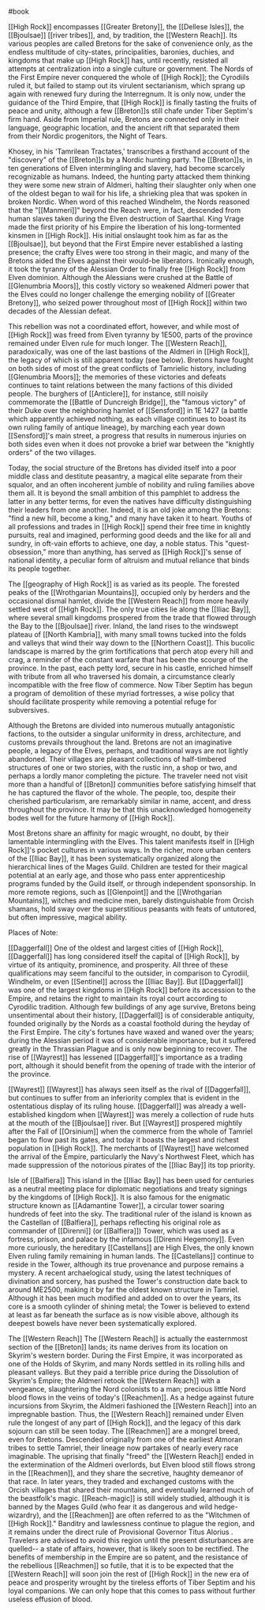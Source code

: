 #book 

[[High Rock]] encompasses [[Greater Bretony]], the [[Dellese Isles]], the [[Bjoulsae]] [[river tribes]], and, by tradition, the [[Western Reach]]. Its various peoples are called Bretons for the sake of convenience only, as the endless multitude of city-states, principalities, baronies, duchies, and kingdoms that make up [[High Rock]] has, until recently, resisted all attempts at centralization into a single culture or government. The Nords of the First Empire never conquered the whole of [[High Rock]]; the Cyrodiils ruled it, but failed to stamp out its virulent sectarianism, which sprang up again with renewed fury during the Interregnum. It is only now, under the guidance of the Third Empire, that [[High Rock]] is finally tasting the fruits of peace and unity, although a few [[Breton]]s still chafe under Tiber Septim's firm hand. Aside from Imperial rule, Bretons are connected only in their language, geographic location, and the ancient rift that separated them from their Nordic progenitors, the Night of Tears.

Khosey, in his 'Tamrilean Tractates,' transcribes a firsthand account of the "discovery" of the [[Breton]]s by a Nordic hunting party. The [[Breton]]s, in ten generations of Elven intermingling and slavery, had become scarcely recognizable as humans. Indeed, the hunting party attacked them thinking they were some new strain of Aldmeri, halting their slaughter only when one of the oldest began to wail for his life, a shrieking plea that was spoken in broken Nordic. When word of this reached Windhelm, the Nords reasoned that the "[[Manmeri]]" beyond the Reach were, in fact, descended from human slaves taken during the Elven destruction of Saarthal. King Vrage made the first priority of his Empire the liberation of his long-tormented kinsmen in [[High Rock]]. His initial onslaught took him as far as the [[Bjoulsae]], but beyond that the First Empire never established a lasting presence; the crafty Elves were too strong in their magic, and many of the Bretons aided the Elves against their would-be liberators. Ironically enough, it took the tyranny of the Alessian Order to finally free [[High Rock]] from Elven dominion. Although the Alessians were crushed at the Battle of [[Glenumbria Moors]], this costly victory so weakened Aldmeri power that the Elves could no longer challenge the emerging nobility of [[Greater Bretony]], who seized power throughout most of [[High Rock]] within two decades of the Alessian defeat.

This rebellion was not a coordinated effort, however, and while most of [[High Rock]] was freed from Elven tyranny by 1E500, parts of the province remained under Elven rule for much longer. The [[Western Reach]], paradoxically, was one of the last bastions of the Aldmeri in [[High Rock]], the legacy of which is still apparent today (see below). Bretons have fought on both sides of most of the great conflicts of Tamrielic history, including [[Glenumbria Moors]]; the memories of these victories and defeats continues to taint relations between the many factions of this divided people. The burghers of [[Anticlere]], for instance, still noisily commemorate the [[Battle of Duncreigh Bridge]], the "famous victory" of their Duke over the neighboring hamlet of [[Sensford]] in 1E 1427 (a battle which apparently achieved nothing, as each village continues to boast its own ruling family of antique lineage), by marching each year down [[Sensford]]'s main street, a progress that results in numerous injuries on both sides even when it does not provoke a brief war between the "knightly orders" of the two villages.

Today, the social structure of the Bretons has divided itself into a poor middle class and destitute peasantry, a magical elite separate from their squalor, and an often incoherent jumble of nobility and ruling families above them all. It is beyond the small ambition of this pamphlet to address the latter in any better terms, for even the natives have difficulty distinguishing their leaders from one another. Indeed, it is an old joke among the Bretons: "find a new hill, become a king," and many have taken it to heart. Youths of all professions and trades in [[High Rock]] spend their free time in knightly pursuits, real and imagined, performing good deeds and the like for all and sundry, in oft-vain efforts to achieve, one day, a noble status. This "quest-obsession," more than anything, has served as [[High Rock]]'s sense of national identity, a peculiar form of altruism and mutual reliance that binds its people together.

The [[geography of High Rock]] is as varied as its people. The forested peaks of the [[Wrothgarian Mountains]], occupied only by herders and the occasional dismal hamlet, divide the [[Western Reach]] from more heavily settled west of [[High Rock]]. The only true cities lie along the [[Iliac Bay]], where several small kingdoms prospered from the trade that flowed through the Bay to the [[Bjoulsae]] river. Inland, the land rises to the windswept plateau of [[North Kambria]], with many small towns tucked into the folds and valleys that wind their way down to the [[Northern Coast]]. This bucolic landscape is marred by the grim fortifications that perch atop every hill and crag, a reminder of the constant warfare that has been the scourge of the province. In the past, each petty lord, secure in his castle, enriched himself with tribute from all who traversed his domain, a circumstance clearly incompatible with the free flow of commerce. Now Tiber Septim has begun a program of demolition of these myriad fortresses, a wise policy that should facilitate prosperity while removing a potential refuge for subversives.

Although the Bretons are divided into numerous mutually antagonistic factions, to the outsider a singular uniformity in dress, architecture, and customs prevails throughout the land. Bretons are not an imaginative people, a legacy of the Elves, perhaps, and traditional ways are not lightly abandoned. Their villages are pleasant collections of half-timbered structures of one or two stories, with the rustic inn, a shop or two, and perhaps a lordly manor completing the picture. The traveler need not visit more than a handful of [[Breton]] communities before satisfying himself that he has captured the flavor of the whole. The people, too, despite their cherished particularism, are remarkably similar in name, accent, and dress throughout the province. It may be that this unacknowledged homogeneity bodes well for the future harmony of [[High Rock]].

Most Bretons share an affinity for magic wrought, no doubt, by their lamentable intermingling with the Elves. This talent manifests itself in [[High Rock]]'s pocket cultures in various ways. In the richer, more urban centers of the [[Iliac Bay]], it has been systematically organized along the hierarchical lines of the Mages Guild. Children are tested for their magical potential at an early age, and those who pass enter apprenticeship programs funded by the Guild itself, or through independent sponsorship. In more remote regions, such as [[Glenpoint]] and the [[Wrothgarian Mountains]], witches and medicine men, barely distinguishable from Orcish shamans, hold sway over the superstitious peasants with feats of untutored, but often impressive, magical ability.

Places of Note:

[[Daggerfall]]
One of the oldest and largest cities of [[High Rock]], [[Daggerfall]] has long considered itself the capital of [[High Rock]], by virtue of its antiquity, prominence, and prosperity. All three of these qualifications may seem fanciful to the outsider, in comparison to Cyrodiil, Windhelm, or even [[Sentinel]] across the [[Iliac Bay]]. But [[Daggerfall]] was one of the largest kingdoms in [[High Rock]] before its accession to the Empire, and retains the right to maintain its royal court according to Cyrodilic tradition. Although few buildings of any age survive, Bretons being unsentimental about their history, [[Daggerfall]] is of considerable antiquity, founded originally by the Nords as a coastal foothold during the heyday of the First Empire. The city's fortunes have waxed and waned over the years; during the Alessian period it was of considerable importance, but it suffered greatly in the Thrassian Plague and is only now beginning to recover. The rise of [[Wayrest]] has lessened [[Daggerfall]]'s importance as a trading port, although it should benefit from the opening of trade with the interior of the province.

[[Wayrest]]
[[Wayrest]] has always seen itself as the rival of [[Daggerfall]], but continues to suffer from an inferiority complex that is evident in the ostentatious display of its ruling house. [[Daggerfall]] was already a well-established kingdom when [[Wayrest]] was merely a collection of rude huts at the mouth of the [[Bjoulsae]] river. But [[Wayrest]] prospered mightily after the Fall of [[Orsinium]] when the commerce from the whole of Tamriel began to flow past its gates, and today it boasts the largest and richest population in [[High Rock]]. The merchants of [[Wayrest]] have welcomed the arrival of the Empire, particularly the Navy's Northwest Fleet, which has made suppression of the notorious pirates of the [[Iliac Bay]] its top priority.

Isle of [[Balfiera]]
This island in the [[Iliac Bay]] has been used for centuries as a neutral meeting place for diplomatic negotiations and treaty signings by the kingdoms of [[High Rock]]. It is also famous for the enigmatic structure known as [[Adamantine Tower]], a circular tower soaring hundreds of feet into the sky. The traditional ruler of the island is known as the Castellan of [[Balfiera]], perhaps reflecting his original role as commander of [[Direnni]] (or [[Balfiera]]) Tower, which was used as a fortress, prison, and palace by the infamous [[Direnni Hegemony]]. Even more curiously, the hereditary [[Castellans]] are High Elves, the only known Elven ruling family remaining in human lands. The [[Castellans]] continue to reside in the Tower, although its true provenance and purpose remains a mystery. A recent archaelogical study, using the latest techniques of divination and sorcery, has pushed the Tower's construction date back to around ME2500, making it by far the oldest known structure in Tamriel. Although it has been much modified and added on to over the years, its core is a smooth cylinder of shining metal; the Tower is believed to extend at least as far beneath the surface as is now visible above, although its deepest bowels have never been systematically explored.

The [[Western Reach]]
The [[Western Reach]] is actually the easternmost section of the [[Breton]] lands; its name derives from its location on Skyrim's western border. During the First Empire, it was incorporated as one of the Holds of Skyrim, and many Nords settled in its rolling hills and pleasant valleys. But they paid a terrible price during the Dissolution of Skyrim's Empire; the Aldmeri retook the [[Western Reach]] with a vengeance, slaughtering the Nord colonists to a man; precious little Nord blood flows in the veins of today's [[Reachmen]]. As a hedge against future incursions from Skyrim, the Aldmeri fashioned the [[Western Reach]] into an impregnable bastion. Thus, the [[Western Reach]] remained under Elven rule the longest of any part of [[High Rock]], and the legacy of this dark sojourn can still be seen today.
The [[Reachmen]] are a mongrel breed, even for Bretons. Descended originally from one of the earliest Atmoran tribes to settle Tamriel, their lineage now partakes of nearly every race imaginable. The uprising that finally "freed" the [[Western Reach]] ended in the extermination of the Aldmeri overlords, but Elven blood still flows strong in the [[Reachmen]], and they share the secretive, haughty demeanor of that race. In later years, they traded and exchanged customs with the Orcish villages that shared their mountains, and eventually learned much of the beastfolk's magic. [[Reach-magic]] is still widely studied, although it is banned by the Mages Guild (who fear it as dangerous and wild hedge-wizardry), and the [[Reachmen]] are often referred to as the "Witchmen of [[High Rock]]."
Banditry and lawlessness continue to plague the region, and it remains under the direct rule of Provisional Governor Titus Alorius . Travelers are advised to avoid this region until the present disturbances are quelled-- a state of affairs, however, that is likely soon to be rectified. The benefits of membership in the Empire are so patent, and the resistance of the rebellious [[Reachmen]] so futile, that it is to be expected that the [[Western Reach]] will soon join the rest of [[High Rock]] in the new era of peace and prosperity wrought by the tireless efforts of Tiber Septim and his loyal companions. We can only hope that this comes to pass without further useless effusion of blood.